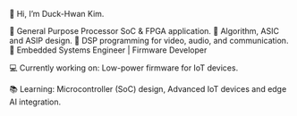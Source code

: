 👋 Hi, I’m Duck-Hwan Kim.

🔧 General Purpose Processor SoC & FPGA application.
🔧 Algorithm, ASIC and ASIP design.
🔧 DSP programming for video, audio, and communication. 
🔧 Embedded Systems Engineer | Firmware Developer

💻 Currently working on: Low-power firmware for IoT devices. 

📚 Learning: Microcontroller (SoC) design, Advanced IoT devices and edge AI integration. 

<!--
**duck-hwan/duck-hwan** is a ✨ _special_ ✨ repository because its `README.md` (this file) appears on your GitHub profile.

Here are some ideas to get you started:

- 🔭 I’m currently working on ...
- 🌱 I’m currently learning ...
- 👯 I’m looking to collaborate on ...
- 🤔 I’m looking for help with ...
- 💬 Ask me about ...
- 📫 How to reach me: ...
- 😄 Pronouns: ...
- ⚡ Fun fact: ...
-->
